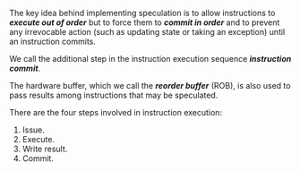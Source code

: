 The key idea behind implementing speculation is to allow instructions to ***execute out of order*** but to force them to ***commit in order*** and to prevent any irrevocable action (such as updating state or taking an exception) until an instruction commits. 
   
We call the additional step in the instruction execution sequence ***instruction commit***.
   
The hardware buffer, which we call the ***reorder buffer*** (ROB), is also used to pass results among instructions that may be speculated.

There are the four steps involved in instruction execution:
 1. Issue.
 2. Execute.
 3. Write result.
 4. Commit.

